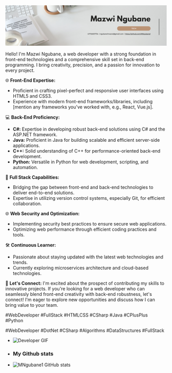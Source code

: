 <img src="https://raw.githubusercontent.com/MNgubane1/MNgubane1/master/Personal Profile LinkedIn Banner.png" alt="Web Developer (back-end and front-end Developer)">


Hello! I'm Mazwi Ngubane, a web developer with a strong foundation in front-end technologies and a comprehensive skill set in back-end programming. I bring creativity, precision, and a passion for innovation to every project.

🌐 **Front-End Expertise:**
- Proficient in crafting pixel-perfect and responsive user interfaces using HTML5 and CSS3.
- Experience with modern front-end frameworks/libraries, including [mention any frameworks you've worked with, e.g., React, Vue.js].

💻 **Back-End Proficiency:**
- **C#:** Expertise in developing robust back-end solutions using C# and the ASP.NET framework.
- **Java:** Proficient in Java for building scalable and efficient server-side applications.
- **C++:** Solid understanding of C++ for performance-oriented back-end development.
- **Python:** Versatile in Python for web development, scripting, and automation.

🔧 **Full Stack Capabilities:**
- Bridging the gap between front-end and back-end technologies to deliver end-to-end solutions.
- Expertise in utilizing version control systems, especially Git, for efficient collaboration.

🌐 **Web Security and Optimization:**
- Implementing security best practices to ensure secure web applications.
- Optimizing web performance through efficient coding practices and tools.

🛠️ **Continuous Learner:**
- Passionate about staying updated with the latest web technologies and trends.
- Currently exploring  microservices architecture and cloud-based technologies.

🤝 **Let's Connect:**
I'm excited about the prospect of contributing my skills to innovative projects. If you're looking for a web developer who can seamlessly blend front-end creativity with back-end robustness, let's connect! I'm eager to explore new opportunities and discuss how I can bring value to your team.

#WebDeveloper #FullStack #HTMLCSS #CSharp #Java #CPlusPlus #Python

#WebDeveloper #DotNet #CSharp #Algorithms #DataStructures #FullStack
-  ![Developer GIF](https://media4.giphy.com/media/v1.Y2lkPTc5MGI3NjExdzZ6Z2Y3NWVwYjRvYWZ3NWp4YTQ1emQ3Y3d3bTR3bHk3cXJ4ZDN2dyZlcD12MV9naWZzX3NlYXJjaCZjdD1n/qgQUggAC3Pfv687qPC/200.webp)

- ### My Github stats
- ![MNgubane1 GitHub stats](https://github-readme-stats.vercel.app/api?username=MNgubane1&hide=contribs,prs)


